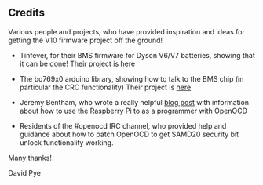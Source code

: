 ## Credits

Various people and projects, who have provided inspiration and ideas for getting the V10 firmware project off the ground!

* Tinfever, for their BMS firmware for Dyson V6/V7 batteries, showing that it can be done!
Their project is [here](https://github.com/tinfever/FU-Dyson-BMS)

* The bq769x0 arduino library, showing how to talk to the BMS chip (in particular the CRC functionality)
Their project is [here](https://github.com/LibreSolar/bq769x0-arduino-library/)

* Jeremy Bentham, who wrote a really helpful [blog post](https://iosoft.blog/2019/01/28/raspberry-pi-openocd/) with information about how to use the Raspberry Pi to as a programmer with OpenOCD

* Residents of the #openocd IRC channel, who provided help and guidance about how to patch OpenOCD to get SAMD20 security bit unlock functionality working.

Many thanks!

David Pye
